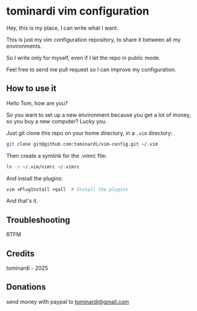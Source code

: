 # tominardi vim configuration

Hey, this is my place, I can write what I want.

This is just my vim configuration repository, to share it between all my environments.

So I write only for myself, even if I let the repo in public mode.

Feel free to send me pull request so I can improve my configuration.

## How to use it

Hello Tom, how are you?

So you want to set up a new environment because you get a lot of money, so you buy a new computer? Lucky you.

Just git clone this repo on your home directory, in a `.vim` directory:

```bash
git clone git@github.com:tominardi/vim-config.git ~/.vim
```

Then create a symlink for the .vimrc file:

```bash
ln -s ~/.vim/vimrc ~/.vimrc
```

And install the plugins:

```bash
vim +PlugInstall +qall  # Install the plugins
```

And that's it.

## Troubleshooting

RTFM

## Credits

tominardi - 2025

## Donations

send money with paypal to <tominardi@gmail.com>
